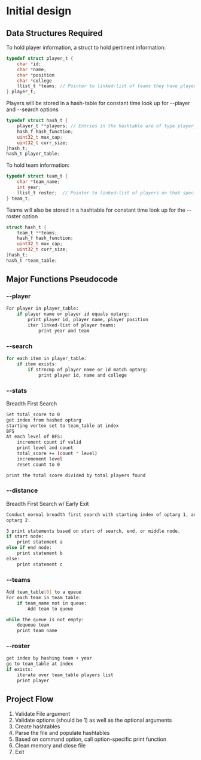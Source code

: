 # Initial design

## Data Structures Required
To hold player information, a struct to hold pertinent information:
```C
typedef struct player_t {
    char *id;
    char *name;
    char *position
    char *college
    llist_t *teams; // Pointer to linked-list of teams they have played for
} player_t;
```
Players will be stored in a hash-table for constant time look up for --player and --search
options

```C
typedef struct hash_t {
	player_t **players; // Entries in the hashtable are of type player_t
	hash_f hash_function;
	uint32_t max_cap;
	uint32_t curr_size;
}hash_t;
hash_t player_table;
```

To hold team information:
```C
typedef struct team_t {
    char *team_name;
    int year;
    llist_t roster;  // Pointer to linked-list of players on that specific team
} team_t;
```
Teams will also be stored in a hashtable for constant time look up for the --roster option

```C
struct hash_t {
	team_t **teams;
	hash_f hash_function;
	uint32_t max_cap;
	uint32_t curr_size;
}hash_t;
hash_t *team_table;
```

## Major Functions Pseudocode
### --player
```sh
For player in player_table:
    if player name or player id equals optarg:
        print player id, player name, player position
        iter linked-list of player teams:
            print year and team
```

### --search
```sh
for each item in player_table:
    if item exists:
        if strncmp of player name or id match optarg:
            print player id, name and college
```

### --stats
Breadth First Search
```sh
Set total_score to 0
get index from hashed optarg
starting vertex set to team_table at index
BFS
At each level of BFS:
    increment count if valid
    print level and count
    total_score += (count * level)
    incremement level
    reset count to 0

print the total score divided by total players found
```

### --distance
Breadth First Search w/ Early Exit
```sh
Conduct normal breadth first search with starting index of optarg 1, and end (early exit condition)
optarg 2.

3 print statements based on start of search, end, or middle node.
if start node:
    print statement a
else if end node:
    print statement b
else:
    print statement c
```

### --teams
```sh
Add team_table[0] to a queue
For each team in team_table:
    if team_name not in queue:
        Add team to queue

while the queue is not empty:
    dequeue team
    print team name
```

### --roster
```sh
get index by hashing team + year
go to team_table at index
if exists:
    iterate over team_table players list
    print player
```

## Project Flow
1. Validate File argument
2. Validate options (should be 1) as well as the optional arguments
3. Create hashtables
4. Parse the file and populate hashtables
5. Based on command option, call option-specific print function
6. Clean memory and close file
7. Exit 


